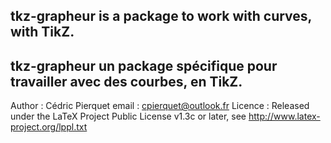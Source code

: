 tkz-grapheur is a package to work with curves, with TikZ.
--------------------------------------------------------------------------------
tkz-grapheur un package spécifique pour travailler avec des courbes, en TikZ.
--------------------------------------------------------------------------------
Author  : Cédric Pierquet
email   : cpierquet@outlook.fr
Licence : Released under the LaTeX Project Public License v1.3c or later, see http://www.latex-project.org/lppl.txt